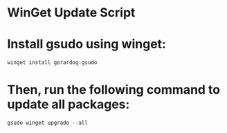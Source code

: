 # WinGet Update Script

# Install gsudo using winget:
`winget install gerardog.gsudo`

# Then, run the following command to update all packages:
`gsudo winget upgrade --all`

